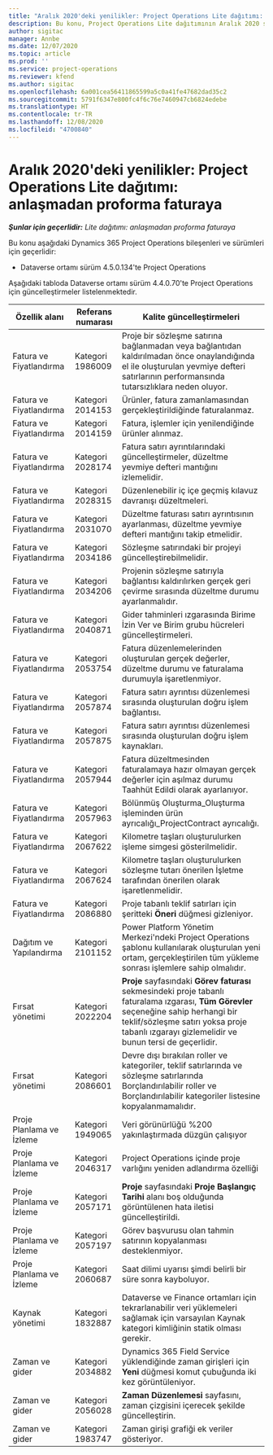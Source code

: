 ```yaml
---
title: "Aralık 2020'deki yenilikler: Project Operations Lite dağıtımı: anlaşmadan proforma faturaya"
description: Bu konu, Project Operations Lite dağıtımının Aralık 2020 sürümünde bulunan (anlaşmadan proforma faturaya) kalite güncelleştirmeleri hakkında bilgi sağlar.
author: sigitac
manager: Annbe
ms.date: 12/07/2020
ms.topic: article
ms.prod: ''
ms.service: project-operations
ms.reviewer: kfend
ms.author: sigitac
ms.openlocfilehash: 6a001cea56411865599a5c0a41fe47682dad35c2
ms.sourcegitcommit: 5791f6347e800fc4f6c76e7460947cb6824edebe
ms.translationtype: HT
ms.contentlocale: tr-TR
ms.lasthandoff: 12/08/2020
ms.locfileid: "4700840"
---
```

# <a name="whats-new-december-2020---project-operations-lite-deployment---deal-to-proforma-invoicing"></a>Aralık 2020'deki yenilikler: Project Operations Lite dağıtımı: anlaşmadan proforma faturaya

_**Şunlar için geçerlidir:** Lite dağıtımı: anlaşmadan proforma faturaya_

Bu konu aşağıdaki Dynamics 365 Project Operations bileşenleri ve sürümleri için geçerlidir:

  - Dataverse ortamı sürüm 4.5.0.134'te Project Operations 

Aşağıdaki tabloda Dataverse ortamı sürüm 4.4.0.70'te Project Operations için güncelleştirmeler listelenmektedir.

| **Özellik alanı** | **Referans numarası** | **Kalite güncelleştirmeleri** |
| --- | --- | --- |
| Fatura ve Fiyatlandırma | Kategori 1986009 | Proje bir sözleşme satırına bağlanmadan veya bağlantıdan kaldırılmadan önce onaylandığında el ile oluşturulan yevmiye defteri satırlarının performansında tutarsızlıklara neden oluyor. |
| Fatura ve Fiyatlandırma | Kategori 2014153 | Ürünler, fatura zamanlamasından gerçekleştirildiğinde faturalanmaz. |
| Fatura ve Fiyatlandırma | Kategori 2014159 | Fatura, işlemler için yenilendiğinde ürünler alınmaz. |
| Fatura ve Fiyatlandırma | Kategori 2028174 | Fatura satırı ayrıntılarındaki güncelleştirmeler, düzeltme yevmiye defteri mantığını izlemelidir. |
| Fatura ve Fiyatlandırma | Kategori 2028315 | Düzenlenebilir iç içe geçmiş kılavuz davranışı düzeltmeleri. |
| Fatura ve Fiyatlandırma | Kategori 2031070 | Düzeltme faturası satırı ayrıntısının ayarlanması, düzeltme yevmiye defteri mantığını takip etmelidir. |
| Fatura ve Fiyatlandırma | Kategori 2034186 | Sözleşme satırındaki bir projeyi güncelleştirebilmelidir. |
| Fatura ve Fiyatlandırma | Kategori 2034206 | Projenin sözleşme satırıyla bağlantısı kaldırılırken gerçek geri çevirme sırasında düzeltme durumu ayarlanmalıdır. |
| Fatura ve Fiyatlandırma | Kategori 2040871 | Gider tahminleri ızgarasında Birime İzin Ver ve Birim grubu hücreleri güncelleştirmeleri. |
| Fatura ve Fiyatlandırma | Kategori 2053754 | Fatura düzenlemelerinden oluşturulan gerçek değerler, düzeltme durumu ve faturalama durumuyla işaretlenmiyor. |
| Fatura ve Fiyatlandırma | Kategori 2057874 | Fatura satırı ayrıntısı düzenlemesi sırasında oluşturulan doğru işlem bağlantısı. |
| Fatura ve Fiyatlandırma | Kategori 2057875 | Fatura satırı ayrıntısı düzenlemesi sırasında oluşturulan doğru işlem kaynakları. |
| Fatura ve Fiyatlandırma | Kategori 2057944 | Fatura düzeltmesinden faturalamaya hazır olmayan gerçek değerler için aşılmaz durumu Taahhüt Edildi olarak ayarlanıyor. |
| Fatura ve Fiyatlandırma | Kategori 2057963 | Bölünmüş Oluşturma\_Oluşturma işleminden ürün ayrıcalığı\_ProjectContract ayrıcalığı. |
| Fatura ve Fiyatlandırma | Kategori 2067622 | Kilometre taşları oluşturulurken işleme simgesi gösterilmelidir. |
| Fatura ve Fiyatlandırma | Kategori 2067624 | Kilometre taşları oluşturulurken sözleşme tutarı önerilen İşletme tarafından önerilen olarak işaretlenmelidir. |
| Fatura ve Fiyatlandırma | Kategori 2086880 | Proje tabanlı teklif satırları için şeritteki **Öneri** düğmesi gizleniyor. |
| Dağıtım ve Yapılandırma | Kategori 2101152 | Power Platform Yönetim Merkezi'ndeki Project Operations şablonu kullanılarak oluşturulan yeni ortam, gerçekleştirilen tüm yükleme sonrası işlemlere sahip olmalıdır. |
|   Fırsat yönetimi | Kategori 2022204 | **Proje** sayfasındaki **Görev faturası** sekmesindeki proje tabanlı faturalama ızgarası, **Tüm Görevler** seçeneğine sahip herhangi bir teklif/sözleşme satırı yoksa proje tabanlı ızgarayı gizlemelidir ve bunun tersi de geçerlidir. |
|   Fırsat yönetimi | Kategori 2086601 | Devre dışı bırakılan roller ve kategoriler, teklif satırlarında ve sözleşme satırlarında Borçlandırılabilir roller ve Borçlandırılabilir kategoriler listesine kopyalanmamalıdır. |
| Proje Planlama ve İzleme | Kategori 1949065 | Veri görünürlüğü %200 yakınlaştırmada düzgün çalışıyor |
| Proje Planlama ve İzleme | Kategori 2046317 | Project Operations içinde proje varlığını yeniden adlandırma özelliği |
| Proje Planlama ve İzleme | Kategori 2057171 | **Proje** sayfasındaki **Proje Başlangıç Tarihi** alanı boş olduğunda görüntülenen hata iletisi güncelleştirildi. |
| Proje Planlama ve İzleme | Kategori 2057197 | Görev başvurusu olan tahmin satırının kopyalanması desteklenmiyor. |
| Proje Planlama ve İzleme | Kategori 2060687 | Saat dilimi uyarısı şimdi belirli bir süre sonra kayboluyor. |
| Kaynak yönetimi | Kategori 1832887 | Dataverse ve Finance ortamları için tekrarlanabilir veri yüklemeleri sağlamak için varsayılan Kaynak kategori kimliğinin statik olması gerekir. |
| Zaman ve gider | Kategori 2034882 | Dynamics 365 Field Service yüklendiğinde zaman girişleri için **Yeni** düğmesi komut çubuğunda iki kez görüntüleniyor. |
| Zaman ve gider | Kategori 2056028 | **Zaman Düzenlemesi** sayfasını, zaman çizgisini içerecek şekilde güncelleştirin. |
| Zaman ve gider | Kategori 1983747 | Zaman girişi grafiği ek veriler gösteriyor. |
